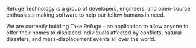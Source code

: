 Refuge Technology is a group of developers, engineers, and open-source enthusiasts making software to help our fellow humans in need.

We are currently building Take Refuge - an application to allow anyone to offer their homes to displaced individuals affected by conflicts, natural disasters, and mass-displacement events all over the world.
